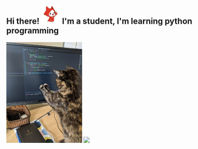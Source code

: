 ## Hi there! <img src="https://github.com/VladaPolonskaya/-.-hi/blob/main/free-sticker-hi-7075181.png" alt = "the unlimited" width=50>  I'm a student, I'm learning python programming 

<img src="https://github.com/VladaPolonskaya/-/blob/main/1680554971_animals-pibig-info-p-kot-programmist-zhivotnie-krasivo-8.jpg" alt = "the unlimited" width=200>

<img src="https://img.shields.io/badge/py-python-blue?style=plastic">


